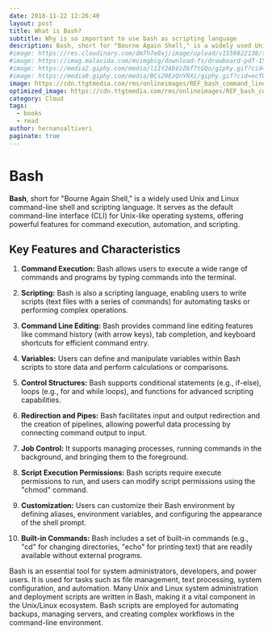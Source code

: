```yaml
---
date: 2018-11-22 12:26:40
layout: post
title: What is Bash?
subtitle: Why is so important to use bash as scripting language 
description: Bash, short for "Bourne Again Shell," is a widely used Unix and Linux command-line shell and scripting language.
#image: https://res.cloudinary.com/dm7h7e8xj/image/upload/v1559822138/theme9_v273a9.jpg
#image: https://imag.malavida.com/mvimgbig/download-fs/drawboard-pdf-15322-5.jpg
#image: https://media2.giphy.com/media/l1IY2AbVzZ6f7tGQo/giphy.gif?cid=ecf05e47c46f4c993306fa86540461d15f358257b387d43f&rid=giphy.gif
#image: https://media0.giphy.com/media/BCs20EzQnYRXi/giphy.gif?cid=ecf05e47f232b1b79d83818de57145545e1c0893e38473eb&rid=giphy.gif
image: https://cdn.ttgtmedia.com/rms/onlineimages/REF_bash_command_line_3.jpg
optimized_image: https://cdn.ttgtmedia.com/rms/onlineimages/REF_bash_command_line_3.jpg
category: Cloud
tags:
  - books
  - read
author: hernansaltiveri
paginate: true
---
```


# Bash

**Bash**, short for "Bourne Again Shell," is a widely used Unix and Linux command-line shell and scripting language. It serves as the default command-line interface (CLI) for Unix-like operating systems, offering powerful features for command execution, automation, and scripting.

## Key Features and Characteristics

1. **Command Execution:** Bash allows users to execute a wide range of commands and programs by typing commands into the terminal.

2. **Scripting:** Bash is also a scripting language, enabling users to write scripts (text files with a series of commands) for automating tasks or performing complex operations.

3. **Command Line Editing:** Bash provides command line editing features like command history (with arrow keys), tab completion, and keyboard shortcuts for efficient command entry.

4. **Variables:** Users can define and manipulate variables within Bash scripts to store data and perform calculations or comparisons.

5. **Control Structures:** Bash supports conditional statements (e.g., if-else), loops (e.g., for and while loops), and functions for advanced scripting capabilities.

6. **Redirection and Pipes:** Bash facilitates input and output redirection and the creation of pipelines, allowing powerful data processing by connecting command output to input.

7. **Job Control:** It supports managing processes, running commands in the background, and bringing them to the foreground.

8. **Script Execution Permissions:** Bash scripts require execute permissions to run, and users can modify script permissions using the "chmod" command.

9. **Customization:** Users can customize their Bash environment by defining aliases, environment variables, and configuring the appearance of the shell prompt.

10. **Built-in Commands:** Bash includes a set of built-in commands (e.g., "cd" for changing directories, "echo" for printing text) that are readily available without external programs.

Bash is an essential tool for system administrators, developers, and power users. It is used for tasks such as file management, text processing, system configuration, and automation. Many Unix and Linux system administration and deployment scripts are written in Bash, making it a vital component in the Unix/Linux ecosystem. Bash scripts are employed for automating backups, managing servers, and creating complex workflows in the command-line environment.
